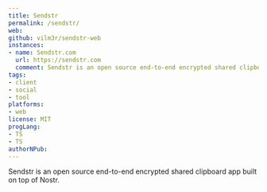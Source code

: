 ```yaml
---
title: Sendstr
permalink: /sendstr/
web:
github: vilm3r/sendstr-web
instances:
- name: Sendstr.com
  url: https://sendstr.com
  comment: Sendstr is an open source end-to-end encrypted shared clipboard app built on top of Nostr
tags:
- client
- social
- tool
platforms:
- web
license: MIT
progLang:
- TS
- TS
authorNPub:
---
```


Sendstr is an open source end-to-end encrypted shared clipboard app built on top of Nostr.